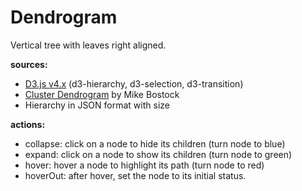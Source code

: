 # Dendrogram
Vertical tree with leaves right aligned.

**sources:**
* [D3.js v4.x](https://github.com/d3/d3/blob/master/API.md) (d3-hierarchy, d3-selection, d3-transition)
* [Cluster Dendrogram](https://bl.ocks.org/mbostock/4063570) by Mike Bostock
* Hierarchy in JSON format with size

**actions:**
* collapse: click on a node to hide its children (turn node to blue)
* expand: click on a node to show its children (turn node to green)
* hover: hover a node to highlight its path (turn node to red)
* hoverOut: after hover, set the node to its initial status.

